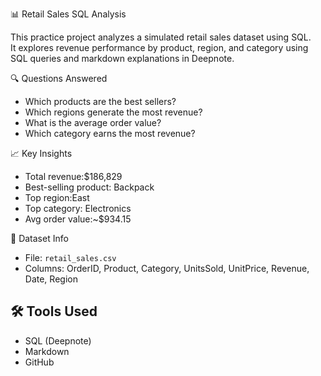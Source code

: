 📊 Retail Sales SQL Analysis

This practice project analyzes a simulated retail sales dataset using SQL.  
It explores revenue performance by product, region, and category using SQL queries and markdown explanations in Deepnote.

🔍 Questions Answered
- Which products are the best sellers?
- Which regions generate the most revenue?
- What is the average order value?
- Which category earns the most revenue?

📈 Key Insights
- Total revenue:$186,829
- Best-selling product: Backpack
- Top region:East
- Top category: Electronics
- Avg order value:~$934.15

📁 Dataset Info
- File: `retail_sales.csv`
- Columns: OrderID, Product, Category, UnitsSold, UnitPrice, Revenue, Date, Region

## 🛠️ Tools Used
- SQL (Deepnote)
- Markdown
- GitHub

